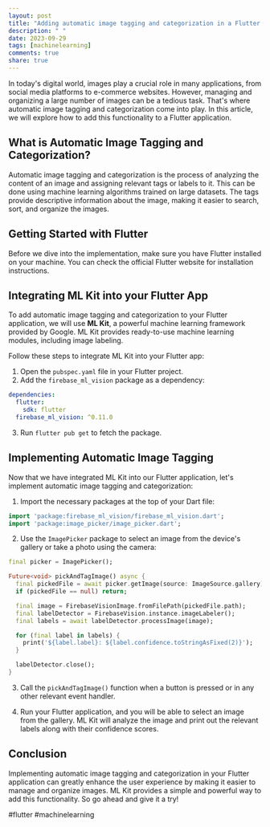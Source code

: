 ```yaml
---
layout: post
title: "Adding automatic image tagging and categorization in a Flutter application"
description: " "
date: 2023-09-29
tags: [machinelearning]
comments: true
share: true
---
```


In today's digital world, images play a crucial role in many applications, from social media platforms to e-commerce websites. However, managing and organizing a large number of images can be a tedious task. That's where automatic image tagging and categorization come into play. In this article, we will explore how to add this functionality to a Flutter application.

## What is Automatic Image Tagging and Categorization?

Automatic image tagging and categorization is the process of analyzing the content of an image and assigning relevant tags or labels to it. This can be done using machine learning algorithms trained on large datasets. The tags provide descriptive information about the image, making it easier to search, sort, and organize the images.

## Getting Started with Flutter

Before we dive into the implementation, make sure you have Flutter installed on your machine. You can check the official Flutter website for installation instructions.

## Integrating ML Kit into your Flutter App

To add automatic image tagging and categorization to your Flutter application, we will use **ML Kit**, a powerful machine learning framework provided by Google. ML Kit provides ready-to-use machine learning modules, including image labeling.

Follow these steps to integrate ML Kit into your Flutter app:

1. Open the `pubspec.yaml` file in your Flutter project.
2. Add the `firebase_ml_vision` package as a dependency:

```yaml
dependencies:
  flutter:
    sdk: flutter
  firebase_ml_vision: ^0.11.0
```

3. Run `flutter pub get` to fetch the package.

## Implementing Automatic Image Tagging

Now that we have integrated ML Kit into our Flutter application, let's implement automatic image tagging and categorization:

1. Import the necessary packages at the top of your Dart file:

```dart
import 'package:firebase_ml_vision/firebase_ml_vision.dart';
import 'package:image_picker/image_picker.dart';
```

2. Use the `ImagePicker` package to select an image from the device's gallery or take a photo using the camera:

```dart
final picker = ImagePicker();

Future<void> pickAndTagImage() async {
  final pickedFile = await picker.getImage(source: ImageSource.gallery);
  if (pickedFile == null) return;

  final image = FirebaseVisionImage.fromFilePath(pickedFile.path);
  final labelDetector = FirebaseVision.instance.imageLabeler();
  final labels = await labelDetector.processImage(image);

  for (final label in labels) {
    print('${label.label}: ${label.confidence.toStringAsFixed(2)}');
  }

  labelDetector.close();
}
```

3. Call the `pickAndTagImage()` function when a button is pressed or in any other relevant event handler.

4. Run your Flutter application, and you will be able to select an image from the gallery. ML Kit will analyze the image and print out the relevant labels along with their confidence scores.

## Conclusion

Implementing automatic image tagging and categorization in your Flutter application can greatly enhance the user experience by making it easier to manage and organize images. ML Kit provides a simple and powerful way to add this functionality. So go ahead and give it a try!

#flutter #machinelearning
